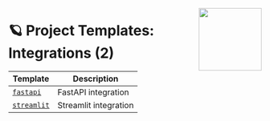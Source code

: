 <a href="https://explosion.ai"><img src="https://explosion.ai/assets/img/logo.svg" width="125" height="125" align="right" /></a>

# 🪐 Project Templates: Integrations (2)

| Template | Description |
| --- | --- |
| [`fastapi`](fastapi) | FastAPI integration |
| [`streamlit`](streamlit) | Streamlit integration |